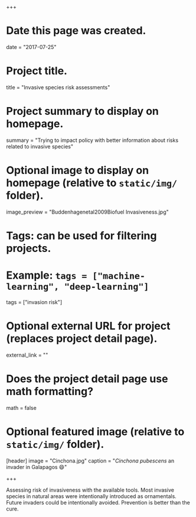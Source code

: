 +++
# Date this page was created.
date = "2017-07-25"

# Project title.
title = "Invasive species risk assessments"

# Project summary to display on homepage.
summary = "Trying to impact policy with better information about risks related to invasive species"

# Optional image to display on homepage (relative to `static/img/` folder).
image_preview = "Buddenhagenetal2009Biofuel Invasiveness.jpg"

# Tags: can be used for filtering projects.
# Example: `tags = ["machine-learning", "deep-learning"]`
tags = ["invasion risk"]

# Optional external URL for project (replaces project detail page).
external_link = ""

# Does the project detail page use math formatting?
math = false

# Optional featured image (relative to `static/img/` folder).
[header]
image = "Cinchona.jpg"
caption = "*Cinchona pubescens* an invader in Galapagos :smile:"

+++

Assessing risk of invasiveness with the available tools. Most invasive species in natural areas were intentionally introduced as ornamentals. Future invaders could be intentionally avoided. Prevention is better than the cure.